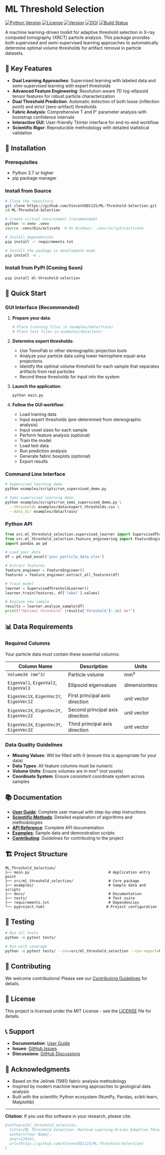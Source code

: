 # ML Threshold Selection

[![Python Version](https://img.shields.io/badge/python-3.7%2B-blue.svg)](https://www.python.org/downloads/)
[![License](https://img.shields.io/badge/license-MIT-green.svg)](LICENSE)
[![Version](https://img.shields.io/badge/version-1.0.0-blue.svg)](https://github.com/VincentDD1125/ML-Threshold-Selection/releases)
[![DOI](https://img.shields.io/badge/DOI-10.5281%2Fzenodo.XXXXXXX-blue.svg)](https://doi.org/10.5281/zenodo.XXXXXXX)
[![Build Status](https://img.shields.io/badge/build-passing-brightgreen.svg)](https://github.com/VincentDD1125/ML-Threshold-Selection/actions)

A machine learning-driven toolkit for adaptive threshold selection in X-ray computed tomography (XRCT) particle analysis. This package provides both supervised and semi-supervised learning approaches to automatically determine optimal volume thresholds for artifact removal in particle datasets.

## 🚀 Key Features

- **Dual Learning Approaches**: Supervised learning with labeled data and semi-supervised learning with expert thresholds
- **Advanced Feature Engineering**: Resolution-aware 7D log-ellipsoid tensor features for robust particle characterization
- **Dual Threshold Prediction**: Automatic detection of both loose (inflection point) and strict (zero-artifact) thresholds
- **Fabric Analysis**: Comprehensive T and P' parameter analysis with bootstrap confidence intervals
- **Interactive GUI**: User-friendly Tkinter interface for end-to-end workflow
- **Scientific Rigor**: Reproducible methodology with detailed statistical validation

## 🔧 Installation

### Prerequisites

- Python 3.7 or higher
- pip package manager

### Install from Source

```bash
# Clone the repository
git clone https://github.com/VincentDD1125/ML-Threshold-Selection.git
cd ML-Threshold-Selection

# Create virtual environment (recommended)
python -m venv .venv
source .venv/bin/activate  # On Windows: .venv\Scripts\activate

# Install dependencies
pip install -r requirements.txt

# Install the package in development mode
pip install -e .
```

### Install from PyPI (Coming Soon)

```bash
pip install ml-threshold-selection
```

## 🚀 Quick Start

### GUI Interface (Recommended)

1. **Prepare your data**:
   ```bash
   # Place training files in examples/data/train/
   # Place test files in examples/data/test/
   ```

2. **Determine expert thresholds**:
   - Use TomoFab or other stereographic projection tools
   - Analyze your particle data using lower hemisphere equal-area projections
   - Identify the optimal volume threshold for each sample that separates artifacts from real particles
   - Record these thresholds for input into the system

3. **Launch the application**:
   ```bash
   python main.py
   ```

4. **Follow the GUI workflow**:
   - Load training data
   - Input expert thresholds (pre-determined from stereographic analysis)
   - Input voxel sizes for each sample
   - Perform feature analysis (optional)
   - Train the model
   - Load test data
   - Run prediction analysis
   - Generate fabric boxplots (optional)
   - Export results

### Command Line Interface

```bash
# Supervised learning demo
python examples/scripts/run_supervised_demo.py

# Semi-supervised learning demo
python examples/scripts/run_semi_supervised_demo.py \
  --thresholds examples/data/expert_thresholds.csv \
  --data_dir examples/data/train/
```

### Python API

```python
from src.ml_threshold_selection.supervised_learner import SupervisedThresholdLearner
from src.ml_threshold_selection.feature_engineering import FeatureEngineer
import pandas as pd

# Load your data
df = pd.read_excel('your_particle_data.xlsx')

# Extract features
feature_engineer = FeatureEngineer()
features = feature_engineer.extract_all_features(df)

# Train model
learner = SupervisedThresholdLearner()
learner.train(features, df['label'].values)

# Analyze new sample
results = learner.analyze_sample(df)
print(f"Optimal threshold: {results['threshold']:.2e} mm³")
```

## 📊 Data Requirements

### Required Columns

Your particle data must contain these essential columns:

| Column Name | Description | Units |
|-------------|-------------|-------|
| `Volume3d (mm^3) ` | Particle volume | mm³ |
| `EigenVal1`, `EigenVal2`, `EigenVal3` | Ellipsoid eigenvalues | dimensionless |
| `EigenVec1X`, `EigenVec1Y`, `EigenVec1Z` | First principal axis direction | unit vector |
| `EigenVec2X`, `EigenVec2Y`, `EigenVec2Z` | Second principal axis direction | unit vector |
| `EigenVec3X`, `EigenVec3Y`, `EigenVec3Z` | Third principal axis direction | unit vector |

### Data Quality Guidelines

- **Missing Values**: Will be filled with 0 (ensure this is appropriate for your data)
- **Data Types**: All feature columns must be numeric
- **Volume Units**: Ensure volumes are in mm³ (not voxels)
- **Coordinate System**: Ensure consistent coordinate system across samples

## 📚 Documentation

- **[User Guide](docs/user_guide.md)**: Complete user manual with step-by-step instructions
- **[Scientific Methods](docs/SCIENTIFIC_METHODS.md)**: Detailed explanation of algorithms and methodologies
- **[API Reference](docs/API_REFERENCE.md)**: Complete API documentation
- **[Examples](examples/)**: Sample data and demonstration scripts
- **[Contributing](CONTRIBUTING.md)**: Guidelines for contributing to the project

## 🏗️ Project Structure

```
ML_Threshold_Selection/
├── main.py                                    # Application entry point
├── src/ml_threshold_selection/                # Core package
├── examples/                                  # Sample data and scripts
├── docs/                                      # Documentation
├── tests/                                     # Test suite
├── requirements.txt                           # Dependencies
└── pyproject.toml                            # Project configuration
```

## 🧪 Testing

```bash
# Run all tests
python -m pytest tests/

# Run with coverage
python -m pytest tests/ --cov=src/ml_threshold_selection --cov-report=html
```

## 🤝 Contributing

We welcome contributions! Please see our [Contributing Guidelines](CONTRIBUTING.md) for details.

## 📄 License

This project is licensed under the MIT License - see the [LICENSE](LICENSE) file for details.

## 📞 Support

- **Documentation**: [User Guide](docs/user_guide.md)
- **Issues**: [GitHub Issues](https://github.com/VincentDD1125/ML-Threshold-Selection/issues)
- **Discussions**: [GitHub Discussions](https://github.com/VincentDD1125/ML-Threshold-Selection/discussions)

## 🙏 Acknowledgments

- Based on the Jelínek (1981) fabric analysis methodology
- Inspired by modern machine learning approaches to geological data analysis
- Built with the scientific Python ecosystem (NumPy, Pandas, scikit-learn, Matplotlib)

---

**Citation**: If you use this software in your research, please cite:

```bibtex
@software{ml_threshold_selection,
  title={ML Threshold Selection: Machine Learning-Driven Adaptive Threshold Selection for XRCT Particle Analysis},
  author={Your Name},
  year={2024},
  url={https://github.com/VincentDD1125/ML-Threshold-Selection}
}
```